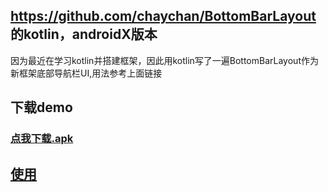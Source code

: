 ## https://github.com/chaychan/BottomBarLayout  的kotlin，androidX版本
   因为最近在学习kotlin并搭建框架，因此用kotlin写了一遍BottomBarLayout作为新框架底部导航栏UI,用法参考上面链接
   
## 下载demo 
### [点我下载.apk](https://github.com/wwy863399246/BottomBarLayoutKt/tree/master/apk/release/app-release.apk)
## [使用](https://github.com/wwy863399246/BottomBarLayoutKt/blob/master/apk/release/u.png)


